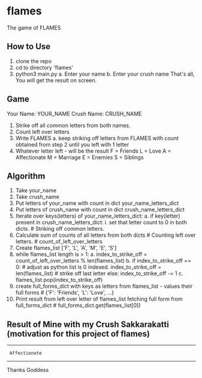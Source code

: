 # flames
The game of FLAMES


## How to Use
1. clone the repo
2. cd to directory 'flames'
3. python3 main.py
    a. Enter your name
    b. Enter your crush name
That's all, You will get the result on screen.


## Game

Your Name: YOUR_NAME
Crush Name: CRUSH_NAME

1. Strike off all common letters from both names.
2. Count left over letters
3. Write FLAMES
    a. keep striking off letters from FLAMES with count obtained from step 2 until you left with 1 letter
4. Whatever letter left - will be the result 
    F = Friends
    L = Love
    A = Affectionate
    M = Marriage
    E = Enemies
    S = Siblings


## Algorithm
1. Take your_name
2. Take crush_name
3. Put letters of your_name with count in dict your_name_letters_dict
4. Put letters of crush_name with count in dict crush_name_letters_dict
5. Iterate over keys(letters) of your_name_letters_dict:
    a. if key(letter) present in crush_name_letters_dict:
        i. set that letter count to 0 in both dicts. # Striking off common letters.
6. Calculate sum of counts of all letters from both dicts # Counting left over letters. # count_of_left_over_letters
7. Create flames_list ['F', 'L', 'A', 'M', 'E', 'S']
8. while flames_list length is > 1:
    a. index_to_strike_off = count_of_left_over_letters % len(flames_list)
    b. if index_to_strike_off == 0: # adjust as python list is 0 indexed.
            index_to_strike_off = len(flames_list) # strike off last letter
       else:
            index_to_strike_off -= 1
    c. flames_list.pop(index_to_strike_off)
9. create full_forms_dict with keys as letters from flames_list - values their full forms # {'F': 'Friends', 'L': 'Love', ...}
10. Print result from left over letter of flames_list fetching full form from full_forms_dict # full_forms_dict.get(flames_list[0])


## Result of Mine with my Crush Sakkarakatti (motivation for this project of flames)
*********************
     Affectionate    
*********************
Thanks Goddess 